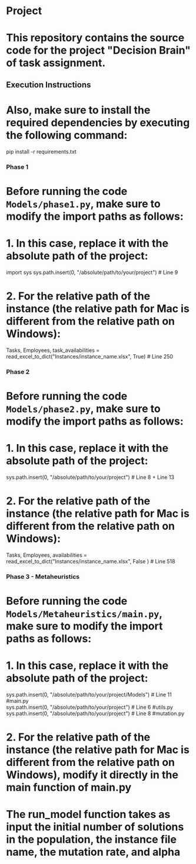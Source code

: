 # Project 

# This repository contains the source code for the project "Decision Brain" of task assignment.

## Execution Instructions

# Also, make sure to install the required dependencies by executing the following command:

pip install -r requirements.txt

### Phase 1

# Before running the code `Models/phase1.py`, make sure to modify the import paths as follows:

# 1. In this case, replace it with the absolute path of the project:

import sys
sys.path.insert(0, "/absolute/path/to/your/project")  # Line 9

# 2. For the relative path of the instance (the relative path for Mac is different from the relative path on Windows):

Tasks, Employees, task_availabilities = read_excel_to_dict("Instances/instance_name.xlsx", True) # Line 250

### Phase 2

# Before running the code `Models/phase2.py`, make sure to modify the import paths as follows:

# 1. In this case, replace it with the absolute path of the project:

sys.path.insert(0, "/absolute/path/to/your/project") # Line 8 + Line 13

# 2. For the relative path of the instance (the relative path for Mac is different from the relative path on Windows):

Tasks, Employees, availabilities = read_excel_to_dict("Instances/instance_name.xlsx", False ) # Line 518

### Phase 3 - Metaheuristics

# Before running the code `Models/Metaheuristics/main.py`, make sure to modify the import paths as follows:

# 1. In this case, replace it with the absolute path of the project:

sys.path.insert(0, "/absolute/path/to/your/project/Models") # Line 11 #main.py  
sys.path.insert(0, "/absolute/path/to/your/project") # Line 6 #utils.py  
sys.path.insert(0, "/absolute/path/to/your/project") # Line 8 #mutation.py  

# 2. For the relative path of the instance (the relative path for Mac is different from the relative path on Windows), modify it directly in the main function of main.py

# The run_model function takes as input the initial number of solutions in the population, the instance file name, the mutation rate, and alpha
